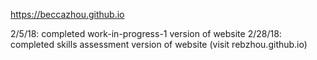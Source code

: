 https://beccazhou.github.io

2/5/18: completed work-in-progress-1 version of website
2/28/18: completed skills assessment version of website (visit rebzhou.github.io)
